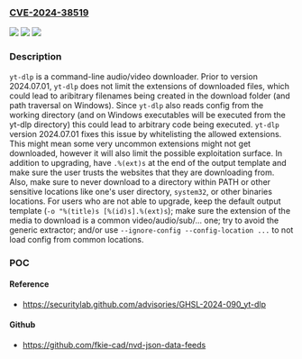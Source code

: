 ### [CVE-2024-38519](https://cve.mitre.org/cgi-bin/cvename.cgi?name=CVE-2024-38519)
![](https://img.shields.io/static/v1?label=Product&message=yt-dlp&color=blue)
![](https://img.shields.io/static/v1?label=Version&message=%3D%20%3C%202024.07.01%20&color=brighgreen)
![](https://img.shields.io/static/v1?label=Vulnerability&message=CWE-434%3A%20Unrestricted%20Upload%20of%20File%20with%20Dangerous%20Type&color=brighgreen)

### Description

`yt-dlp` is a command-line audio/video downloader. Prior to version 2024.07.01, `yt-dlp` does not limit the extensions of downloaded files, which could lead to aribitrary filenames being created in the download folder (and path traversal on Windows). Since `yt-dlp` also reads config from the working directory (and on Windows executables will be executed from the yt-dlp directory) this could lead to arbitrary code being executed. `yt-dlp` version 2024.07.01 fixes this issue by whitelisting the allowed extensions. This might mean some very uncommon extensions might not get downloaded, however it will also limit the possible exploitation surface. In addition to upgrading, have `.%(ext)s` at the end of the output template and make sure the user trusts the websites that they are downloading from. Also, make sure to never download to a directory within PATH or other sensitive locations like one's user directory, `system32`, or other binaries locations. For users who are not able to upgrade, keep the default output template (`-o "%(title)s [%(id)s].%(ext)s`); make sure the extension of the media to download is a common video/audio/sub/... one; try to avoid the generic extractor; and/or use `--ignore-config --config-location ...` to not load config from common locations.

### POC

#### Reference
- https://securitylab.github.com/advisories/GHSL-2024-090_yt-dlp

#### Github
- https://github.com/fkie-cad/nvd-json-data-feeds

